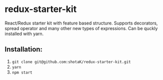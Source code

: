 # redux-starter-kit

React/Redux starter kit with feature based structure.
Supports decorators, spread operator and many other new types of expressions.
Can be quckly installed with yarn.

## Installation:
1. ```git clone git@github.com:shotaK/redux-starter-kit.git```
2. ```yarn```
3. ```npm start```

